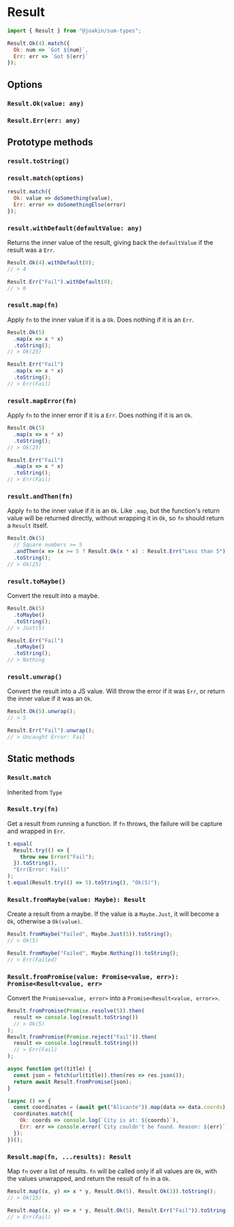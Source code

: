 # Result

```js
import { Result } from "@joakin/sum-types";

Result.Ok(4).match({
  Ok: num => `Got ${num}`,
  Err: err => `Got ${err}`
});
```

## Options

### `Result.Ok(value: any)`

### `Result.Err(err: any)`

## Prototype methods

### `result.toString()`

### `result.match(options)`

```js
result.match({
  Ok: value => doSomething(value),
  Err: error => doSomethingElse(error)
});
```

### `result.withDefault(defaultValue: any)`

Returns the inner value of the result, giving back the `defaultValue` if the
result was a `Err`.

```js
Result.Ok(4).withDefault(0);
// > 4

Result.Err("Fail").withDefault(0);
// > 0
```

### `result.map(fn)`

Apply `fn` to the inner value if it is a `Ok`. Does nothing if it is an `Err`.

```js
Result.Ok(5)
  .map(x => x * x)
  .toString();
// > Ok(25)

Result.Err("Fail")
  .map(x => x * x)
  .toString();
// > Err(Fail)
```

### `result.mapError(fn)`

Apply `fn` to the inner error if it is a `Err`. Does nothing if it is an `Ok`.

```js
Result.Ok(5)
  .map(x => x * x)
  .toString();
// > Ok(25)

Result.Err("Fail")
  .map(x => x * x)
  .toString();
// > Err(Fail)
```

### `result.andThen(fn)`

Apply `fn` to the inner value if it is an `Ok`. Like `.map`, but the function's
return value will be returned directly, without wrapping it in `Ok`, so `fn`
should return a `Result` itself.

```js
Result.Ok(5)
  // Square numbers >= 5
  .andThen(x => (x >= 5 ? Result.Ok(x * x) : Result.Err("Less than 5")))
  .toString();
// > Ok(25)
```

### `result.toMaybe()`

Convert the result into a maybe.

```js
Result.Ok(5)
  .toMaybe()
  .toString();
// > Just(5)

Result.Err("Fail")
  .toMaybe()
  .toString();
// > Nothing
```

### `result.unwrap()`

Convert the result into a JS value. Will throw the error if it was `Err`, or
return the inner value if it was an `Ok`.

```js
Result.Ok(5).unwrap();
// > 5

Result.Err("Fail").unwrap();
// > Uncaught Error: Fail
```

## Static methods

### `Result.match`

Inherited from `Type`

### `Result.try(fn)`

Get a result from running a function. If `fn` throws, the failure will be
capture and wrapped in `Err`.

```js
t.equal(
  Result.try(() => {
    throw new Error("Fail");
  }).toString(),
  "Err(Error: Fail)"
);
t.equal(Result.try(() => 5).toString(), "Ok(5)");
```

### `Result.fromMaybe(value: Maybe): Result`

Create a result from a maybe. If the value is a `Maybe.Just`, it will become a
`Ok`, otherwise a `Ok(value)`.

```js
Result.fromMaybe("Failed", Maybe.Just(5)).toString();
// > Ok(5)

Result.fromMaybe("Failed", Maybe.Nothing()).toString();
// > Err(Failed)
```

### `Result.fromPromise(value: Promise<value, err>): Promise<Result<value, err>`

Convert the `Promise<value, error>` into a `Promise<Result<value, error>>`.

```js
Result.fromPromise(Promise.resolve(5)).then(
  result => console.log(result.toString())
  // > Ok(5)
);
Result.fromPromise(Promise.reject("Fail")).then(
  result => console.log(result.toString())
  // > Err(Fail)
);
```

```js
async function get(title) {
  const json = fetch(url(title)).then(res => res.json());
  return await Result.fromPromise(json);
}

(async () => {
  const coordinates = (await get("Alicante")).map(data => data.coords);
  coordinates.match({
    Ok: coords => console.log(`City is at: ${coords}`),
    Err: err => console.error(`City couldn't be found. Reason: ${err}`)
  });
})();
```

### `Result.map(fn, ...results): Result`

Map `fn` over a list of results. `fn` will be called only if all values are
`Ok`, with the values unwrapped, and return the result of `fn` in a `Ok`.

```js
Result.map((x, y) => x * y, Result.Ok(5), Result.Ok(3)).toString();
// > Ok(15)

Result.map((x, y) => x * y, Result.Ok(5), Result.Err("Fail")).toString();
// > Err(Fail)
```
